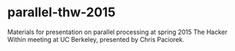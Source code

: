 # parallel-thw-2015
Materials for presentation on parallel processing at spring 2015 The Hacker Within meeting at UC Berkeley, presented by Chris Paciorek.
